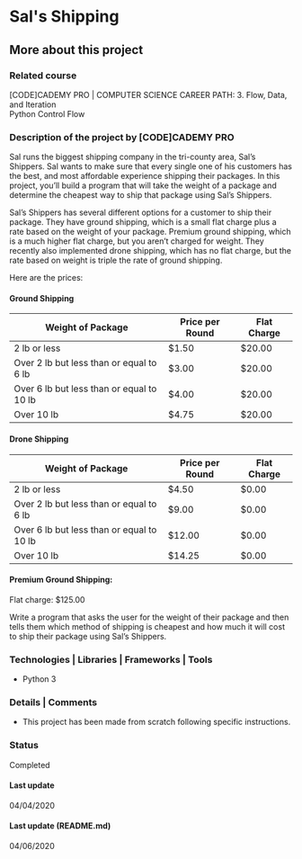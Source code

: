 # Sal's Shipping

## More about this project

### Related course
[CODE]CADEMY PRO | COMPUTER SCIENCE CAREER PATH: 3. Flow, Data, and Iteration  
Python Control Flow

### Description of the project by [CODE]CADEMY PRO
Sal runs the biggest shipping company in the tri-county area, Sal’s Shippers. Sal wants to make sure that every single one of his customers has the best, and most affordable experience shipping their packages. In this project, you’ll build a program that will take the weight of a package and determine the cheapest way to ship that package using Sal’s Shippers.

Sal’s Shippers has several different options for a customer to ship their package. They have ground shipping, which is a small flat charge plus a rate based on the weight of your package. Premium ground shipping, which is a much higher flat charge, but you aren’t charged for weight. They recently also implemented drone shipping, which has no flat charge, but the rate based on weight is triple the rate of ground shipping.

Here are the prices: 

#### Ground Shipping
Weight of Package | Price per Round | Flat Charge
--- | --- | ---
2 lb or less | $1.50 | $20.00
Over 2 lb but less than or equal to 6 lb | $3.00 | $20.00
Over 6 lb but less than or equal to 10 lb | $4.00 | $20.00
Over 10 lb | $4.75 | $20.00

#### Drone Shipping
Weight of Package | Price per Round | Flat Charge
--- | --- | ---
2 lb or less | $4.50 | $0.00
Over 2 lb but less than or equal to 6 lb | $9.00 | $0.00
Over 6 lb but less than or equal to 10 lb | $12.00 | $0.00
Over 10 lb | $14.25 | $0.00

#### Premium Ground Shipping:
Flat charge: $125.00  

Write a program that asks the user for the weight of their package and then tells them which method of shipping is cheapest and how much it will cost to ship their package using Sal’s Shippers.

### Technologies | Libraries | Frameworks | Tools  
- Python 3

### Details | Comments
- This project has been made from scratch following specific instructions. 

### Status
Completed

#### Last update
04/04/2020

#### Last update (README.md)
04/06/2020
